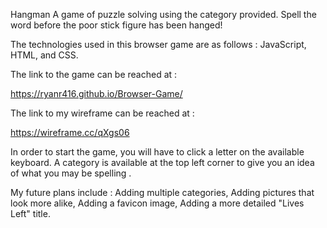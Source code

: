 Hangman
A game of puzzle solving using the category provided. Spell the word before the poor stick figure has been hanged!




The technologies used in this browser game are as follows : JavaScript, HTML, and CSS.




The link to the game can be reached at :

https://ryanr416.github.io/Browser-Game/


The link to my wireframe can be reached at :

https://wireframe.cc/qXgs06



In order to start the game, you will have to click a letter on the available keyboard. A category is available at the top left corner to give you an idea 
of what you may be spelling . 






My future plans include : Adding multiple categories, Adding pictures that look more alike, Adding a favicon image, Adding a more detailed "Lives Left" title. 

